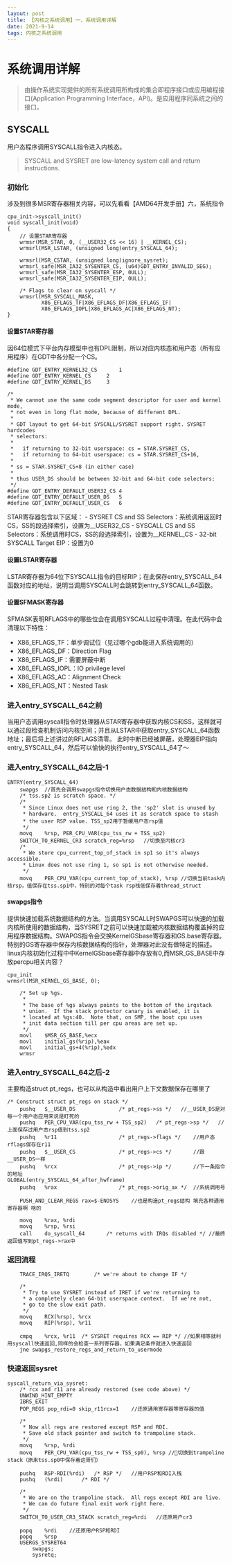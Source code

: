 ```yaml
---
layout: post
title: 【内核之系统调用】一，系统调用详解
date: 2021-9-14
tags: 内核之系统调用
---
```


# 系统调用详解
> 由操作系统实现提供的所有系统调用所构成的集合即程序接口或应用编程接口(Application Programming Interface，API)。是应用程序同系统之间的接口。
## SYSCALL
用户态程序调用SYSCALL指令进入内核态。
> SYSCALL and SYSRET are low-latency system call and return instructions.

### 初始化
涉及到很多MSR寄存器相关内容，可以先看看【AMD64开发手册】六，系统指令 
```
cpu_init->syscall_init()
void syscall_init(void)
{
    // 设置STAR寄存器
	wrmsr(MSR_STAR, 0, (__USER32_CS << 16) | __KERNEL_CS);
	wrmsrl(MSR_LSTAR, (unsigned long)entry_SYSCALL_64);

	wrmsrl(MSR_CSTAR, (unsigned long)ignore_sysret);
	wrmsrl_safe(MSR_IA32_SYSENTER_CS, (u64)GDT_ENTRY_INVALID_SEG);
	wrmsrl_safe(MSR_IA32_SYSENTER_ESP, 0ULL);
	wrmsrl_safe(MSR_IA32_SYSENTER_EIP, 0ULL);

	/* Flags to clear on syscall */
	wrmsrl(MSR_SYSCALL_MASK,
	       X86_EFLAGS_TF|X86_EFLAGS_DF|X86_EFLAGS_IF|
	       X86_EFLAGS_IOPL|X86_EFLAGS_AC|X86_EFLAGS_NT);
}
```

#### 设置STAR寄存器
因64位模式下平台内存模型中也有DPL限制，所以对应内核态和用户态（所有应用程序）在GDT中各分配一个CS。
```
#define GDT_ENTRY_KERNEL32_CS		1
#define GDT_ENTRY_KERNEL_CS		2
#define GDT_ENTRY_KERNEL_DS		3

/*
 * We cannot use the same code segment descriptor for user and kernel mode,
 * not even in long flat mode, because of different DPL.
 *
 * GDT layout to get 64-bit SYSCALL/SYSRET support right. SYSRET hardcodes
 * selectors:
 *
 *   if returning to 32-bit userspace: cs = STAR.SYSRET_CS,
 *   if returning to 64-bit userspace: cs = STAR.SYSRET_CS+16,
 *
 * ss = STAR.SYSRET_CS+8 (in either case)
 *
 * thus USER_DS should be between 32-bit and 64-bit code selectors:
 */
#define GDT_ENTRY_DEFAULT_USER32_CS	4
#define GDT_ENTRY_DEFAULT_USER_DS	5
#define GDT_ENTRY_DEFAULT_USER_CS	6
```

STAR寄存器包含以下区域：
    - SYSRET CS and SS Selectors：系统调用返回时CS，SS的段选择索引，设置为__USER32_CS
    - SYSCALL CS and SS Selectors：系统调用时CS，SS的段选择索引，设置为__KERNEL_CS
    - 32-bit SYSCALL Target EIP：设置为0

#### 设置LSTAR寄存器
LSTAR寄存器为64位下SYSCALL指令的目标RIP；在此保存entry_SYSCALL_64函数对应的地址，说明当调用SYSCALL时会跳转到entry_SYSCALL_64函数。

#### 设置SFMASK寄存器
SFMASK表明RFLAGS中的哪些位会在调用SYSCALL过程中清理。在此代码中会清理以下特性：
- X86_EFLAGS_TF：单步调试位（见过哪个gdb能进入系统调用的）
- X86_EFLAGS_DF：Direction Flag
- X86_EFLAGS_IF：需要屏蔽中断
- X86_EFLAGS_IOPL：IO privilege level
- X86_EFLAGS_AC：Alignment Check
- X86_EFLAGS_NT：Nested Task

### 进入entry_SYSCALL_64之前
当用户态调用syscall指令时处理器从STAR寄存器中获取内核CS和SS，这样就可以通过段检查机制访问内核空间；并且从LSTAR中获取entry_SYSCALL_64函数地址；最后将上述讲过的RFLAGS清零。
此时中断已经被屏蔽，处理器EIP指向entry_SYSCALL_64，然后可以愉快的执行entry_SYSCALL_64了～

### 进入entry_SYSCALL_64之后-1
```
ENTRY(entry_SYSCALL_64)
	swapgs  //首先会调用swapgs指令切换用户态数据结构和内核数据结构
    /* tss.sp2 is scratch space. */
    /*
	 * Since Linux does not use ring 2, the 'sp2' slot is unused by
	 * hardware.  entry_SYSCALL_64 uses it as scratch space to stash
	 * the user RSP value. TSS_sp2用于暂缓用户态rsp值
	 */
	movq	%rsp, PER_CPU_VAR(cpu_tss_rw + TSS_sp2)
	SWITCH_TO_KERNEL_CR3 scratch_reg=%rsp   //切换至内核cr3
    /*
	 * We store cpu_current_top_of_stack in sp1 so it's always accessible.
	 * Linux does not use ring 1, so sp1 is not otherwise needed.
	 */
	movq	PER_CPU_VAR(cpu_current_top_of_stack), %rsp //切换当前task内核rsp，值保存在tss.sp1中，特别的对每个task rsp栈低保存着thread_struct
```

#### swapgs指令
提供快速加载系统数据结构的方法。当调用SYSCALL时SWAPGS可以快速的加载内核所使用的数据结构，当SYSRET之前可以快速加载被内核数据结构覆盖掉的应用程序数据结构。SWAPGS指令会交换KernelGSbase寄存器和GS.base寄存器。
特别的GS寄存器中保存内核数据结构的指针，处理器对此没有做特定的描述。
linux内核初始化过程中中KernelGSbase寄存器中存放有0,而MSR_GS_BASE中存放percpu相关内容？
```
cpu_init
wrmsrl(MSR_KERNEL_GS_BASE, 0);

	/* Set up %gs.
	 *
	 * The base of %gs always points to the bottom of the irqstack
	 * union.  If the stack protector canary is enabled, it is
	 * located at %gs:40.  Note that, on SMP, the boot cpu uses
	 * init data section till per cpu areas are set up.
	 */
	movl	$MSR_GS_BASE,%ecx
	movl	initial_gs(%rip),%eax
	movl	initial_gs+4(%rip),%edx
	wrmsr

```
### 进入entry_SYSCALL_64之后-2
主要构造struct pt_regs，也可以从构造中看出用户上下文数据保存在哪里了
```
/* Construct struct pt_regs on stack */
	pushq	$__USER_DS				/* pt_regs->ss */   //__USER_DS是对每一个用户态应用来说是盯死的
	pushq	PER_CPU_VAR(cpu_tss_rw + TSS_sp2)	/* pt_regs->sp */   //上面保存过用户态rsp值到tss.sp2
	pushq	%r11					/* pt_regs->flags */    //用户态rflags保存在r11
	pushq	$__USER_CS				/* pt_regs->cs */       //跟__USER_DS一样
	pushq	%rcx					/* pt_regs->ip */       //下一条指令的地址
GLOBAL(entry_SYSCALL_64_after_hwframe)
	pushq	%rax					/* pt_regs->orig_ax */  //系统调用号

    PUSH_AND_CLEAR_REGS rax=$-ENOSYS    //也是构造pt_regs结构 填充各种通用寄存器啊 啥的

    movq	%rax, %rdi
	movq	%rsp, %rsi
	call	do_syscall_64		/* returns with IRQs disabled */ //最终返回值写到pt_regs->rax中
```

### 返回流程
```
    TRACE_IRQS_IRETQ		/* we're about to change IF */

	/*
	 * Try to use SYSRET instead of IRET if we're returning to
	 * a completely clean 64-bit userspace context.  If we're not,
	 * go to the slow exit path.
	 */
	movq	RCX(%rsp), %rcx
	movq	RIP(%rsp), %r11

	cmpq	%rcx, %r11	/* SYSRET requires RCX == RIP */ //如果相等就利用syscall快速返回,同样的会检查一系列寄存器，如果满足条件就进入快速返回
	jne	swapgs_restore_regs_and_return_to_usermode
```

### 快速返回sysret
```
syscall_return_via_sysret:
	/* rcx and r11 are already restored (see code above) */
	UNWIND_HINT_EMPTY
	IBRS_EXIT
	POP_REGS pop_rdi=0 skip_r11rcx=1    //还原通用寄存器等寄存器的值

	/*
	 * Now all regs are restored except RSP and RDI.
	 * Save old stack pointer and switch to trampoline stack.
	 */
	movq	%rsp, %rdi
	movq	PER_CPU_VAR(cpu_tss_rw + TSS_sp0), %rsp //切换到trampoline stack（原来tss.sp0中保存着这哥们）

	pushq	RSP-RDI(%rdi)	/* RSP */   //用户RSP和RDI入栈
	pushq	(%rdi)		/* RDI */

	/*
	 * We are on the trampoline stack.  All regs except RDI are live.
	 * We can do future final exit work right here.
	 */
	SWITCH_TO_USER_CR3_STACK scratch_reg=%rdi   //还原用户cr3

	popq	%rdi    //还原用户RSP和RDI
	popq	%rsp
	USERGS_SYSRET64
        swapgs;
	    sysretq;
```